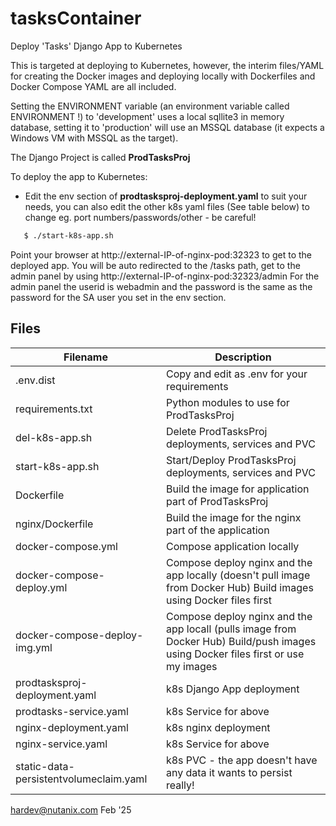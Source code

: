 # tasksContainer
Deploy 'Tasks' Django App to Kubernetes

This is targeted at deploying to Kubernetes, however, the interim files/YAML for creating the Docker images and deploying locally with Dockerfiles and Docker Compose YAML are all included.

Setting the ENVIRONMENT variable (an environment variable called ENVIRONMENT !) to 'development' uses a local sqllite3 in memory database, setting it to 'production' will use an MSSQL database (it expects a Windows VM with MSSQL as the target).

The Django Project is called __ProdTasksProj__

To deploy the app to Kubernetes:
- Edit the env section of __prodtasksproj-deployment.yaml__ to suit your needs, you can also edit the other k8s yaml files (See table below) to change eg. port numbers/passwords/other - be careful!
```sh
   $ ./start-k8s-app.sh
```
   Point your browser at http://external-IP-of-nginx-pod:32323 to get to the deployed app.  You will be auto redirected to the /tasks path, get to the admin panel by using http://external-IP-of-nginx-pod:32323/admin
   For the admin panel the userid is webadmin and the password is the same as the password for the SA user you set in the env section.
## Files

| Filename | Description | 
| -------- | ----------- |
| .env.dist |                      Copy and edit as .env for your requirements |
| requirements.txt |               Python modules to use for ProdTasksProj |
| del-k8s-app.sh  |                Delete ProdTasksProj deployments, services and PVC |
| start-k8s-app.sh |               Start/Deploy ProdTasksProj deployments, services and PVC |
| Dockerfile  |                    Build the image for application part of ProdTasksProj |
| nginx/Dockerfile |               Build the image for the nginx part of the application |
| docker-compose.yml |             Compose application locally |
| docker-compose-deploy.yml |      Compose deploy nginx and the app locally (doesn't pull image from Docker Hub)  Build images using Docker files first |
| docker-compose-deploy-img.yml |  Compose deploy nginx and the app locall (pulls image from Docker Hub) Build/push images using Docker files first or use my  images |
| prodtasksproj-deployment.yaml |  k8s Django App deployment |
| prodtasks-service.yaml |         k8s Service for above |
| nginx-deployment.yaml  |         k8s nginx deployment |
| nginx-service.yaml     |         k8s Service for above |
| static-data-persistentvolumeclaim.yaml | k8s PVC - the app doesn't have any data it wants to persist really!

hardev@nutanix.com Feb '25
